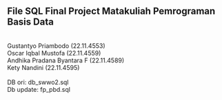 <h2>File SQL Final Project Matakuliah Pemrograman Basis Data</h2><br />
Gustantyo Priambodo         (22.11.4553)<br />
Oscar Iqbal Mustofa         (22.11.4559)<br />
Andhika Pradana Byantara F  (22.11.4589)<br />
Kety Nandini                (22.11.4595)<br />
<br />
DB ori: db_swwo2.sql<br />
Db update: fp_pbd.sql
